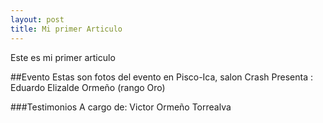 ```yaml
---
layout: post
title: Mi primer Articulo
---
```


Este es mi primer articulo

##Evento
Estas son fotos del evento en Pisco-Ica, salon Crash
Presenta : Eduardo Elizalde Ormeño (rango Oro)

###Testimonios
A cargo de: Victor Ormeño Torrealva
